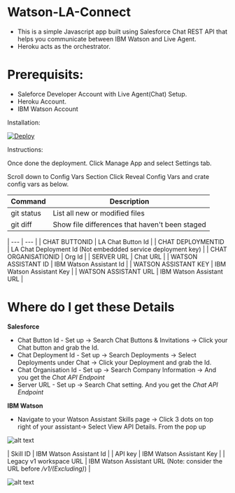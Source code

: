 # Watson-LA-Connect
- This is a simple Javascript app built using Salesforce Chat REST API that helps you communicate between IBM Watson and Live Agent.
- Heroku acts as the orchestrator.

# Prerequisits:

- Saleforce Developer Account with Live Agent(Chat) Setup.
- Heroku Account.
- IBM Watson Account

Installation:

[![Deploy](https://www.herokucdn.com/deploy/button.svg)](https://heroku.com/deploy?template=https://github.com/sunnykeerthi/Watson-LA-Connect/tree/main)

Instructions:

Once done the deployment. Click Manage App and select Settings tab.

Scroll down to Config Vars Section Click Reveal Config Vars and crate config vars as below.

| Command | Description |
| --- | --- |
| git status | List all new or modified files |
| git diff | Show file differences that haven't been staged |

| --- | --- |
| CHAT BUTTONID | LA Chat Button Id |
| CHAT DEPLOYMENTID | LA Chat Deployment Id (Not embeddded service deployment key) |
| CHAT ORGANISATIONID | Org Id |
| SERVER URL | Chat URL |
| WATSON ASSISTANT ID | IBM Watson Assistant Id |
| WATSON ASSISTANT KEY | IBM Watson Assistant Key |
| WATSON ASSISTANT URL | IBM Watson Assistant URL |


# Where do I get these Details
**Salesforce**
- Chat Button Id - Set up -> Search Chat Buttons & Invitations -> Click your Chat button and grab the Id.
- Chat Deployment Id - Set up -> Search Deployments -> Select Deployments under Chat -> Click your Deployment and grab the Id.
- Chat Organisation Id - Set up -> Search Company Information -> And you get the *Chat API Endpoint*
- Server URL - Set up -> Search Chat setting. And you get the *Chat API Endpoint*

**IBM Watson** 
- Navigate to your Watson Assistant Skills page -> Click 3 dots on top right of your assistant-> Select View API Details.
From the pop up 

![alt text](<https://i.imgur.com/dixw4GV.png>)


| Skill ID | IBM Watson Assistant Id |
| API key | IBM Watson Assistant Key |
| Legacy v1 workspace URL | IBM Watson Assistant URL (Note: consider the URL before _/v1/(Excluding)_) | 

![alt text](<https://i.imgur.com/1iFRiqT.png>)


